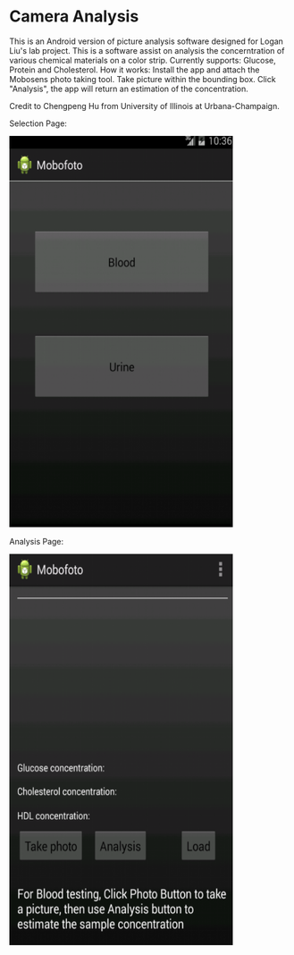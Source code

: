 # Camera Analysis
This is an Android version of picture analysis software designed for Logan Liu's lab project.
This is a software assist on analysis the concerntration of various chemical materials on a color strip. 
Currently supports: Glucose, Protein and Cholesterol.
How it works:
Install the app and attach the Mobosens photo taking tool. 
Take picture within the bounding box.
Click "Analysis", the app will return an estimation of the concentration.

Credit to Chengpeng Hu from University of Illinois at Urbana-Champaign.

Selection Page:

<img src=https://github.com/WuhanMonkey/CameraAnalysis/blob/master/CA1.png width=400 height=700 />

Analysis Page:

<img src=https://github.com/WuhanMonkey/CameraAnalysis/blob/master/CA2.png width=400 height=700 />
